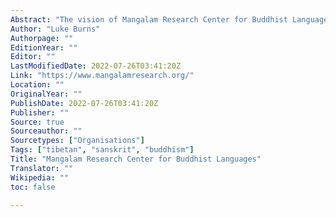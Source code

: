 ```yaml
---
Abstract: "The vision of Mangalam Research Center for Buddhist Languages is to create a body of knowledge that facilitates the translation and transmission of the Buddhist written tradition and classical languages into English."
Author: "Luke Burns"
Authorpage: ""
EditionYear: ""
Editor: ""
LastModifiedDate: 2022-07-26T03:41:20Z
Link: "https://www.mangalamresearch.org/"
Location: ""
OriginalYear: ""
PublishDate: 2022-07-26T03:41:20Z
Publisher: ""
Source: true
Sourceauthor: ""
Sourcetypes: ["Organisations"]
Tags: ["tibetan", "sanskrit", "buddhism"]
Title: "Mangalam Research Center for Buddhist Languages"
Translator: ""
Wikipedia: ""
toc: false

---
```


